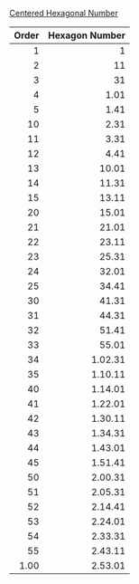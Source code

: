 [Centered Hexagonal Number](https://en.wikipedia.org/wiki/Centered_hexagonal_number)

Order | Hexagon Number
---: | ---:
1 | 1
2 | 11
3 | 31
4 | 1.01
5 | 1.41
10 | 2.31
11 | 3.31
12 | 4.41
13 | 10.01
14 | 11.31
15 | 13.11
20 | 15.01
21 | 21.01
22 | 23.11
23 | 25.31
24 | 32.01
25 | 34.41
30 | 41.31
31 | 44.31
32 | 51.41
33 | 55.01
34 | 1.02.31
35 | 1.10.11
40 | 1.14.01
41 | 1.22.01
42 | 1.30.11
43 | 1.34.31
44 | 1.43.01
45 | 1.51.41
50 | 2.00.31
51 | 2.05.31
52 | 2.14.41
53 | 2.24.01
54 | 2.33.31
55 | 2.43.11
1.00 | 2.53.01
